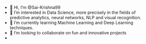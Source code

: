- 👋 Hi, I’m @Sai-Krishna99
- 👀 I’m interested in Data Science, more precisely in the fields of predictive analytics, neural networks, NLP and visual recognition. 
- 🌱 I’m currently learning Machine Learning and Deep Learning techniques.
- 💞️ I’m looking to collaborate on fun and innovative projects
-

<!---
Sai-Krishna99/Sai-Krishna99 is a ✨ special ✨ repository because its `README.md` (this file) appears on your GitHub profile.
You can click the Preview link to take a look at your changes.
--->
